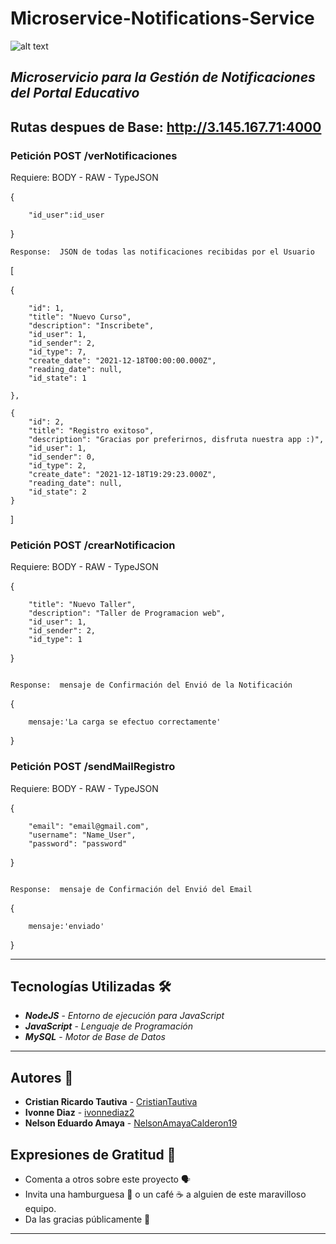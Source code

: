 # Microservice-Notifications-Service
![alt text](https://1.bp.blogspot.com/-z6LMrSwx_XA/XbhhKRAfMZI/AAAAAAAAoFs/CCSm0SMIq-47MjxmjGvnmcZd4DN3GG63QCLcBGAsYHQ/s1600/email-4539382_1280.jpg)

*Microservicio para la Gestión de Notificaciones del Portal Educativo*
---
## Rutas despues de Base:  http://3.145.167.71:4000

### Petición POST /verNotificaciones

Requiere: BODY - RAW - TypeJSON

{

        "id_user":id_user
        
}

```
Response:  JSON de todas las notificaciones recibidas por el Usuario
```
[

{

        "id": 1,
        "title": "Nuevo Curso",
        "description": "Inscribete",
        "id_user": 1,
        "id_sender": 2,
        "id_type": 7,
        "create_date": "2021-12-18T00:00:00.000Z",
        "reading_date": null,
        "id_state": 1
        
    },
    
    {
        "id": 2,
        "title": "Registro exitoso",
        "description": "Gracias por preferirnos, disfruta nuestra app :)",
        "id_user": 1,
        "id_sender": 0,
        "id_type": 2,
        "create_date": "2021-12-18T19:29:23.000Z",
        "reading_date": null,
        "id_state": 2
    }
]


### Petición POST /crearNotificacion

Requiere: BODY - RAW - TypeJSON

{

        "title": "Nuevo Taller",
        "description": "Taller de Programacion web",
        "id_user": 1,
        "id_sender": 2,
        "id_type": 1
        
}

```

Response:  mensaje de Confirmación del Envió de la Notificación
```
{

        mensaje:'La carga se efectuo correctamente'
        
}

### Petición POST /sendMailRegistro

Requiere: BODY - RAW - TypeJSON

{

        "email": "email@gmail.com",
        "username": "Name_User",
        "password": "password"  
        
}

```

Response:  mensaje de Confirmación del Envió del Email
```

{

        mensaje:'enviado'

} 


---
## Tecnologías Utilizadas 🛠
  - **_NodeJS_** - *Entorno de ejecución para JavaScript*
  - **_JavaScript_** - *Lenguaje de Programación*
  - **_MySQL_** - *Motor de Base de Datos*
---

## Autores :busts_in_silhouette:
- **Cristian Ricardo Tautiva** - [CristianTautiva](https://github.com/CristianTautiva)
- **Ivonne Diaz** - [ivonnediaz2](https://github.com/ivonnediaz2)
- **Nelson Eduardo Amaya** - [NelsonAmayaCalderon19](https://github.com/NelsonAmayaCalderon19)

 ## Expresiones de Gratitud 🎁

* Comenta a otros sobre este proyecto 🗣
* Invita una hamburguesa 🍔 o un café ☕ a alguien de este maravilloso equipo. 
* Da las gracias públicamente 🤪
---
